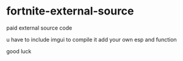 # fortnite-external-source
paid external source code 

u have to include imgui to compile it add your own esp and function

good luck
